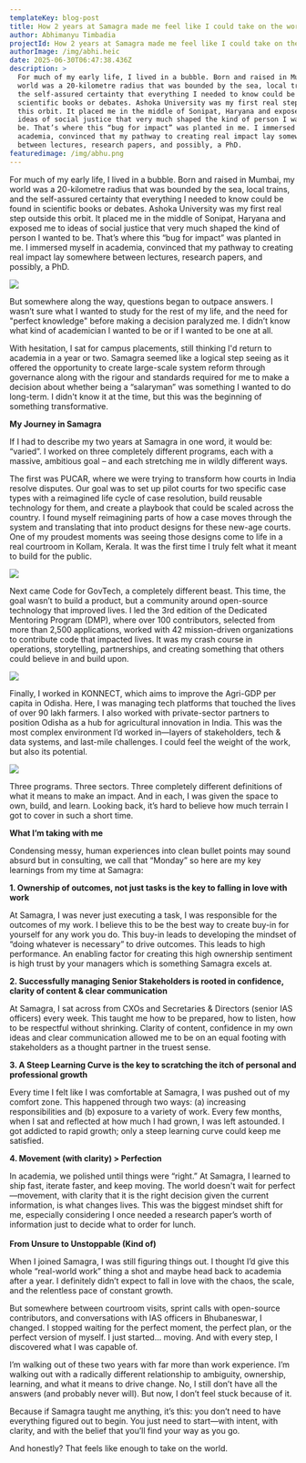 ```yaml
---
templateKey: blog-post
title: How 2 years at Samagra made me feel like I could take on the world
author: Abhimanyu Timbadia
projectId: How 2 years at Samagra made me feel like I could take on the world
authorImage: /img/abhi.heic
date: 2025-06-30T06:47:38.436Z
description: >
  For much of my early life, I lived in a bubble. Born and raised in Mumbai, my
  world was a 20-kilometre radius that was bounded by the sea, local trains, and
  the self-assured certainty that everything I needed to know could be found in
  scientific books or debates. Ashoka University was my first real step outside
  this orbit. It placed me in the middle of Sonipat, Haryana and exposed me to
  ideas of social justice that very much shaped the kind of person I wanted to
  be. That’s where this “bug for impact” was planted in me. I immersed myself in
  academia, convinced that my pathway to creating real impact lay somewhere
  between lectures, research papers, and possibly, a PhD.
featuredimage: /img/abhu.png
---
```

For much of my early life, I lived in a bubble. Born and raised in Mumbai, my world was a 20-kilometre radius that was bounded by the sea, local trains, and the self-assured certainty that everything I needed to know could be found in scientific books or debates. Ashoka University was my first real step outside this orbit. It placed me in the middle of Sonipat, Haryana and exposed me to ideas of social justice that very much shaped the kind of person I wanted to be. That’s where this “bug for impact” was planted in me. I immersed myself in academia, convinced that my pathway to creating real impact lay somewhere between lectures, research papers, and possibly, a PhD.

![](/img/screenshot-2025-06-30-at-12.25.51 pm.png)

But somewhere along the way, questions began to outpace answers. I wasn’t sure what I wanted to study for the rest of my life, and the need for "perfect knowledge" before making a decision paralyzed me. I didn’t know what kind of academician I wanted to be or if I wanted to be one at all.

With hesitation, I sat for campus placements, still thinking I'd return to academia in a year or two. Samagra seemed like a logical step seeing as it offered the opportunity to create large-scale system reform through governance along with the rigour and standards required for me to make a decision about whether being a “salaryman” was something I wanted to do long-term. I didn't know it at the time, but this was the beginning of something transformative.

**My Journey in Samagra**

If I had to describe my two years at Samagra in one word, it would be: “varied”. I worked on three completely different programs, each with a massive, ambitious goal – and each stretching me in wildly different ways.

The first was PUCAR, where we were trying to transform how courts in India resolve disputes. Our goal was to set up pilot courts for two specific case types with a reimagined life cycle of case resolution, build reusable technology for them, and create a playbook that could be scaled across the country. I found myself reimagining parts of how a case moves through the system and translating that into product designs for these new-age courts. One of my proudest moments was seeing those designs come to life in a real courtroom in Kollam, Kerala. It was the first time I truly felt what it meant to build for the public.

![](/img/screenshot-2025-06-30-at-12.26.47 pm.png)

Next came Code for GovTech, a completely different beast. This time, the goal wasn’t to build a product, but a community around open-source technology that improved lives. I led the 3rd edition of the Dedicated Mentoring Program (DMP), where over 100 contributors, selected from more than 2,500 applications, worked with 42 mission-driven organizations to contribute code that impacted lives. It was my crash course in operations, storytelling, partnerships, and creating something that others could believe in and build upon.

![](/img/screenshot-2025-06-30-at-12.27.18 pm.png)

Finally, I worked in KONNECT, which aims to improve the Agri-GDP per capita in Odisha. Here, I was managing tech platforms that touched the lives of over 90 lakh farmers. I also worked with private-sector partners to position Odisha as a hub for agricultural innovation in India. This was the most complex environment I’d worked in—layers of stakeholders, tech & data systems, and last-mile challenges. I could feel the weight of the work, but also its potential.

![](/img/screenshot-2025-06-30-at-12.28.02 pm.png)

Three programs. Three sectors. Three completely different definitions of what it means to make an impact. And in each, I was given the space to own, build, and learn. Looking back, it’s hard to believe how much terrain I got to cover in such a short time.

**What I’m taking with me**

Condensing messy, human experiences into clean bullet points may sound absurd but in consulting, we call that “Monday” so here are my key learnings from my time at Samagra:

**1. Ownership of outcomes, not just tasks is the key to falling in love with work**

At Samagra, I was never just executing a task, I was responsible for the outcomes of my work. I believe this to be the best way to create buy-in for yourself for any work you do. This buy-in leads to developing the mindset of “doing whatever is necessary” to drive outcomes. This leads to high performance. An enabling factor for creating this high ownership sentiment is high trust by your managers which is something Samagra excels at.

**2. Successfully managing Senior Stakeholders is rooted in confidence, clarity of content & clear communication**

At Samagra, I sat across from CXOs and Secretaries & Directors (senior IAS officers) every week. This taught me how to be prepared, how to listen, how to be respectful without shrinking. Clarity of content, confidence in my own ideas and clear communication allowed me to be on an equal footing with stakeholders as a thought partner in the truest sense.

**3. A Steep Learning Curve is the key to scratching the itch of personal and professional growth**

Every time I felt like I was comfortable at Samagra, I was pushed out of my comfort zone. This happened through two ways: (a) increasing responsibilities and (b) exposure to a variety of work. Every few months, when I sat and reflected at how much I had grown, I was left astounded. I got addicted to rapid growth; only a steep learning curve could keep me satisfied.

**4. Movement (with clarity) > Perfection**

In academia, we polished until things were “right.” At Samagra, I learned to ship fast, iterate faster, and keep moving. The world doesn't wait for perfect—movement, with clarity that it is the right decision given the current information, is what changes lives. This was the biggest mindset shift for me, especially considering I once needed a research paper’s worth of information just to decide what to order for lunch.\
\
**From Unsure to Unstoppable (Kind of)**

When I joined Samagra, I was still figuring things out. I thought I’d give this whole “real-world work” thing a shot and maybe head back to academia after a year. I definitely didn’t expect to fall in love with the chaos, the scale, and the relentless pace of constant growth.

But somewhere between courtroom visits, sprint calls with open-source contributors, and conversations with IAS officers in Bhubaneswar, I changed. I stopped waiting for the perfect moment, the perfect plan, or the perfect version of myself. I just started… moving. And with every step, I discovered what I was capable of.

I’m walking out of these two years with far more than work experience. I’m walking out with a radically different relationship to ambiguity, ownership, learning, and what it means to drive change. No, I still don’t have all the answers (and probably never will). But now, I don’t feel stuck because of it.

Because if Samagra taught me anything, it’s this: you don’t need to have everything figured out to begin. You just need to start—with intent, with clarity, and with the belief that you’ll find your way as you go.

And honestly? That feels like enough to take on the world.